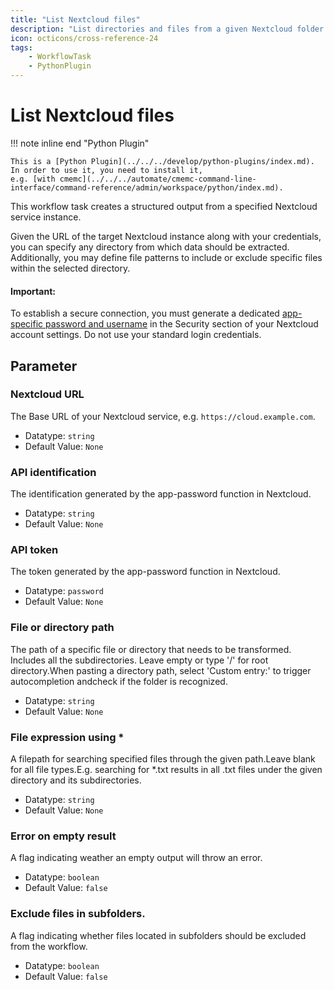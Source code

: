 ```yaml
---
title: "List Nextcloud files"
description: "List directories and files from a given Nextcloud folder."
icon: octicons/cross-reference-24
tags: 
    - WorkflowTask
    - PythonPlugin
---
```

# List Nextcloud files
<!-- This file was generated - DO NOT CHANGE IT MANUALLY -->

!!! note inline end "Python Plugin"

    This is a [Python Plugin](../../../develop/python-plugins/index.md).
    In order to use it, you need to install it,
    e.g. [with cmemc](../../../automate/cmemc-command-line-interface/command-reference/admin/workspace/python/index.md).


This workflow task creates a structured output from a specified Nextcloud
service instance.

Given the URL of the target Nextcloud instance along with your credentials, you can specify any
directory from which data should be extracted. Additionally, you may define file patterns to
include or exclude specific files within the selected directory.

#### Important:
To establish a secure connection, you must generate a dedicated [app-specific password and username](https://docs.nextcloud.com/server/latest/user_manual/de/session_management.html)
in the Security section of your Nextcloud account settings. Do not use your standard login
credentials.
    

## Parameter

### Nextcloud URL

The Base URL of your Nextcloud service, e.g. `https://cloud.example.com`.

- Datatype: `string`
- Default Value: `None`



### API identification

The identification generated by the app-password function in Nextcloud.

- Datatype: `string`
- Default Value: `None`



### API token

The token generated by the app-password function in Nextcloud.

- Datatype: `password`
- Default Value: `None`



### File or directory path

The path of a specific file or directory that needs to be transformed. Includes all the subdirectories. Leave empty or type '/' for root directory.When pasting a directory path, select 'Custom entry:' to trigger autocompletion andcheck if the folder is recognized.

- Datatype: `string`
- Default Value: `None`



### File expression using *

A filepath for searching specified files through the given path.Leave blank for all file types.E.g. searching for *.txt results in all .txt files under the given directory and its subdirectories.

- Datatype: `string`
- Default Value: `None`



### Error on empty result

A flag indicating weather an empty output will throw an error.

- Datatype: `boolean`
- Default Value: `false`



### Exclude files in subfolders.

A flag indicating whether files located in subfolders should be excluded from the workflow.

- Datatype: `boolean`
- Default Value: `false`



